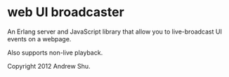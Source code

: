 web UI broadcaster
==================

An Erlang server and JavaScript library that allow you to
live-broadcast UI events on a webpage.

Also supports non-live playback.

Copyright 2012 Andrew Shu.

